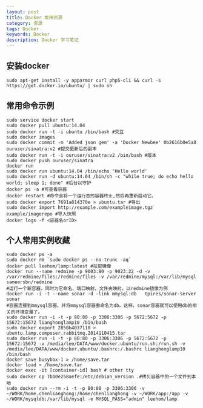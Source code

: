 ```yaml
---
layout: post
title: Docker 常用资源
category: 资源
tags: Docker
keywords: Docker
description: Docker 学习笔记
---
```


## 安装docker

    sudo apt-get install -y apparmor curl php5-cli && curl -s https://get.docker.io/ubuntu/ | sudo sh
    
## 常用命令示例

    sudo service docker start
    sudo docker pull ubuntu:14.04
    sudo docker run -t -i ubuntu /bin/bash #交互
    sudo docker images
    sudo docker commit -m 'Added json gem' -a 'Docker Newbee' 0b2616b0e5a8 ouruser/sinatra:v2 #提交更新后的副本
    sudo docker run -t -i ouruser/sinatra:v2 /bin/bash #版本
    sudo docker push ouruser/sinatra
    docker run
    sudo docker run ubuntu:14.04 /bin/echo 'Hello world'
    sudo docker run -d ubuntu:14.04 /bin/sh -c "while true; do echo hello world; sleep 1; done" #后台以守护
    docker ps -a #可查看容器
    docker restart #命令会将一个运行态的容器终止,然后再重新启动它。
    sudo docker export 7691a814370e > ubuntu.tar #导出
    sudo docker import http://example.com/exampleimage.tgz example/imagerepo #导入快照
    docker logs -f <容器名orID>

## 个人常用实例收藏

    sudo docker ps -a
    sudo docker rm `sudo docker ps --no-trunc -aq`
    docker pull leehom/lamp:latest #拉取镜像
    docker run --name redmine -p 9003:80 -p 9023:22 -d -v /var/redmine/files:/redmine/files -v /var/redmine/mysql:/var/lib/mysql sameersbn/redmine
    #运行一个新容器，同时为它命名、端口映射、文件夹映射。以redmine镜像为例
    docker run -i -t --name sonar -d -link mmysql:db   tpires/sonar-server sonar
    #容器连接到mmysql容器，并将mmysql容器重命名为db。这样，sonar容器就可以使用db的相关的环境变量了。
    sudo docker run -i -t -p 80:80 -p 3306:3306 -p 5672:5672 -p 15672:15672 lianghonglamp10 /bin/bash
    sudo docker export 2850b4037110 > ubuntu.lamp.composer.rabbitmq.2014110415.tar
    sudo docker run -i -t -p 80:80 -p 3306:3306 -p 5672:5672 -p 15672:15672 -v /media/lee/DATA/www/docker.ubuntu/run.sh:/run.sh -v /media/lee/DATA/www/docker.ubuntu/.bashrc:/.bashrc lianghonglamp10 /bin/bash
    docker save busybox-1 > /home/save.tar
    docker load < /home/save.tar
    docker exec -it [container-id] bash # other tty
    sudo docker cp 7bb0e258aefe:/etc/debian_version .#拷贝容器中的一个文件到本地
    sudo docker run --rm -i -t -p 80:80 -p 3306:3306 -v ~/WORK/home.chenlianghong:/home/chenlianghong -v ~/WORK/app:/app -v ~/WORK/mysqldb:/var/lib/mysql -e MYSQL_PASS="admin" leehom/lamp
